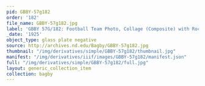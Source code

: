 ```yaml
---
pid: GBBY-57g182
order: '182'
file_name: GBBY-57g182.jpg
label: 'GBBY 57G/182: Football Team Photo, Collage (Composite) with Rockne - 1925'
_date: '1925'
object_type: glass plate negative
source: http://archives.nd.edu/Bagby/GBBY-57g182.jpg
thumbnail: "/img/derivatives/simple/GBBY-57g182/thumbnail.jpg"
manifest: "/img/derivatives/iiif/images/GBBY-57g182/manifest.json"
full: "/img/derivatives/simple/GBBY-57g182/full.jpg"
layout: generic_collection_item
collection: bagby
---
```

